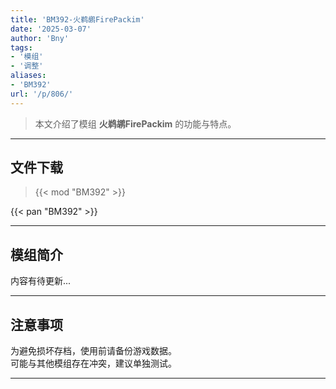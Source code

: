 ```yaml
---
title: 'BM392-火鹈鹕FirePackim'
date: '2025-03-07'
author: 'Bny'
tags:
- '模组'
- '调整'
aliases:
- 'BM392'
url: '/p/806/'
---
```


> 本文介绍了模组 **火鹈鹕FirePackim** 的功能与特点。

---

## 文件下载  

> {{< mod "BM392" >}}  

{{< pan "BM392" >}}  

---

## 模组简介

>  
内容有待更新...  

---

## 注意事项

>  
为避免损坏存档，使用前请备份游戏数据。  
可能与其他模组存在冲突，建议单独测试。  

---

